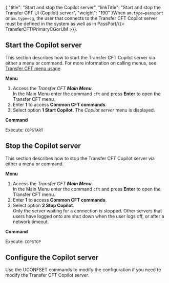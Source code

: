 {
    "title": "Start and stop the Copilot server",
    "linkTitle": "Start and stop the Transfer CFT UI (Copilot) server",
    "weight": "190"
}When <span class="code">`am.type=passport`</span> or <span class="code">`am.type=cg`</span>, the user that connects to the Transfer CFT Copilot server must be defined in the system as well as in PassPort/{{< TransferCFT/PrimaryCGorUM  >}}.

## Start the Copilot server

This section describes how to start the Transfer CFT Copilot server via either a menu or command. For more information on calling menus, see <a href="../#Transfer" class="MCXref xref">Transfer CFT menu usage</a>.

****Menu****

1. Access the *Transfer CFT* <span class="italic_in_para" style="font-style: italic;">**Main Menu**</span>.  
    In the Main Menu enter the command <span class="code">`cft`</span> and press <span class="bold_in_para">****Enter****</span> to open the Transfer CFT menu.
1. Enter **1** to access **Common CFT commands**.
1. Select option <span class="span_5" style="font-weight: bold;">****1 Start Copilot****</span>. The *Copilot server* menu is displayed.  

****Command****

Execute: <span class="code">`COPSTART `</span>

## Stop the Copilot server

This section describes how to stop the Transfer CFT Copilot server via either a menu or command.

****Menu****

1. Access the *Transfer CFT* <span class="italic_in_para" style="font-style: italic;">**Main Menu**</span>.  
    In the Main Menu enter the command <span class="code">`cft`</span> and press <span class="bold_in_para">****Enter****</span> to open the Transfer CFT menu.
1. Enter **1** to access **Common CFT commands**.
1. Select option <span class="span_5" style="font-weight: bold;">****2**** </span><span class="span_5" style="font-weight: bold;">****Stop Copilot****</span>.  
    Only the server waiting for a connection is stopped. Other servers that users have logged onto are shut down when the user logs off, or after a network timeout.

****Command****

Execute: <span class="code">`COPSTOP `</span>

## Configure the Copilot server

Use the UCONFSET commands to modify the configuration if you need to modify the Transfer CFT Copilot server.
